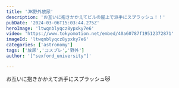 ```yaml
---
title: 'JK野外放尿'
description: 'お互いに抱きかかえてビルの屋上で派手にスプラッシュ！！'
pubDate: '2024-03-06T15:03:44.275Z'
heroImage: 'ltwqnblyqcz8ypxky7e6'
video: 'https://www.tokyomotion.net/embed/40a60787f19512372871'
imageId: 'ltwqnblyqcz8ypxky7e6'
categories: ['astronomy']
tags: ['放尿','コスプレ','野外']
author: '["sexford_university"]'

---
```


お互いに抱きかかえて派手にスプラッシュ😻




